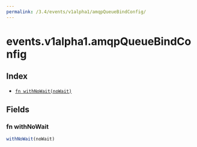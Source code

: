 ```yaml
---
permalink: /3.4/events/v1alpha1/amqpQueueBindConfig/
---
```


# events.v1alpha1.amqpQueueBindConfig



## Index

* [`fn withNoWait(noWait)`](#fn-withnowait)

## Fields

### fn withNoWait

```ts
withNoWait(noWait)
```

